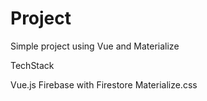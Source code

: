 # Project
Simple project using Vue and Materialize

TechStack 

Vue.js
Firebase with Firestore
Materialize.css


